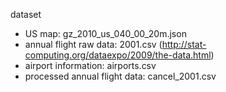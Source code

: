 dataset
- US map: gz_2010_us_040_00_20m.json
- annual flight raw data: 2001.csv (http://stat-computing.org/dataexpo/2009/the-data.html)
- airport information: airports.csv
- processed annual flight data: cancel_2001.csv
